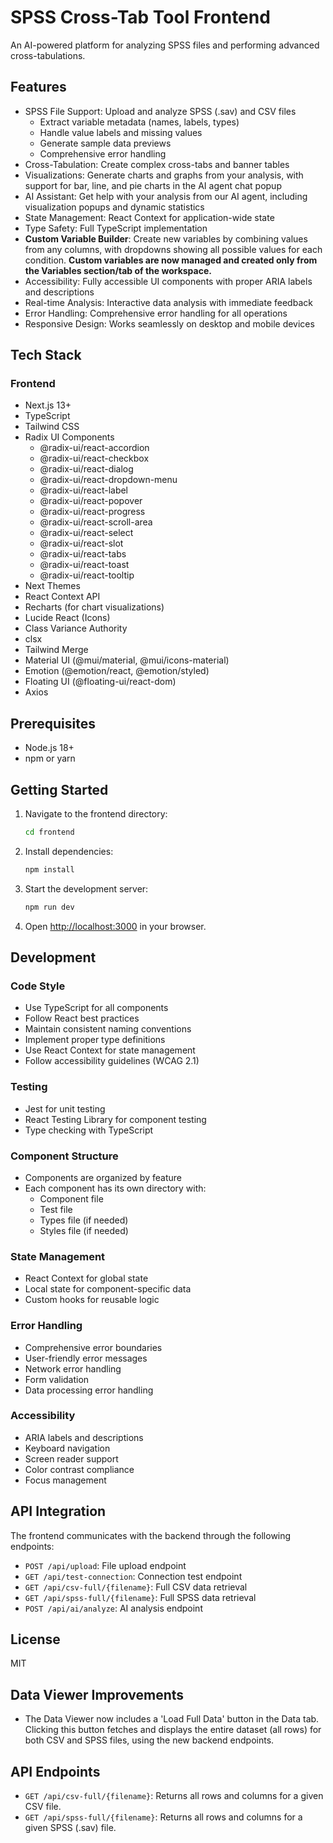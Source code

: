 # SPSS Cross-Tab Tool Frontend

An AI-powered platform for analyzing SPSS files and performing advanced cross-tabulations.

## Features

- SPSS File Support: Upload and analyze SPSS (.sav) and CSV files
  - Extract variable metadata (names, labels, types)
  - Handle value labels and missing values
  - Generate sample data previews
  - Comprehensive error handling
- Cross-Tabulation: Create complex cross-tabs and banner tables
- Visualizations: Generate charts and graphs from your analysis, with support for bar, line, and pie charts in the AI agent chat popup
- AI Assistant: Get help with your analysis from our AI agent, including visualization popups and dynamic statistics
- State Management: React Context for application-wide state
- Type Safety: Full TypeScript implementation
- **Custom Variable Builder**: Create new variables by combining values from any columns, with dropdowns showing all possible values for each condition. **Custom variables are now managed and created only from the Variables section/tab of the workspace.**
- Accessibility: Fully accessible UI components with proper ARIA labels and descriptions
- Real-time Analysis: Interactive data analysis with immediate feedback
- Error Handling: Comprehensive error handling for all operations
- Responsive Design: Works seamlessly on desktop and mobile devices

## Tech Stack

### Frontend
- Next.js 13+
- TypeScript
- Tailwind CSS
- Radix UI Components
  - @radix-ui/react-accordion
  - @radix-ui/react-checkbox
  - @radix-ui/react-dialog
  - @radix-ui/react-dropdown-menu
  - @radix-ui/react-label
  - @radix-ui/react-popover
  - @radix-ui/react-progress
  - @radix-ui/react-scroll-area
  - @radix-ui/react-select
  - @radix-ui/react-slot
  - @radix-ui/react-tabs
  - @radix-ui/react-toast
  - @radix-ui/react-tooltip
- Next Themes
- React Context API
- Recharts (for chart visualizations)
- Lucide React (Icons)
- Class Variance Authority
- clsx
- Tailwind Merge
- Material UI (@mui/material, @mui/icons-material)
- Emotion (@emotion/react, @emotion/styled)
- Floating UI (@floating-ui/react-dom)
- Axios

## Prerequisites

- Node.js 18+
- npm or yarn

## Getting Started

1. Navigate to the frontend directory:
   ```bash
   cd frontend
   ```

2. Install dependencies:
   ```bash
   npm install
   ```

3. Start the development server:
   ```bash
   npm run dev
   ```

4. Open [http://localhost:3000](http://localhost:3000) in your browser.

## Development

### Code Style
- Use TypeScript for all components
- Follow React best practices
- Maintain consistent naming conventions
- Implement proper type definitions
- Use React Context for state management
- Follow accessibility guidelines (WCAG 2.1)

### Testing
- Jest for unit testing
- React Testing Library for component testing
- Type checking with TypeScript

### Component Structure
- Components are organized by feature
- Each component has its own directory with:
  - Component file
  - Test file
  - Types file (if needed)
  - Styles file (if needed)

### State Management
- React Context for global state
- Local state for component-specific data
- Custom hooks for reusable logic

### Error Handling
- Comprehensive error boundaries
- User-friendly error messages
- Network error handling
- Form validation
- Data processing error handling

### Accessibility
- ARIA labels and descriptions
- Keyboard navigation
- Screen reader support
- Color contrast compliance
- Focus management

## API Integration

The frontend communicates with the backend through the following endpoints:

- `POST /api/upload`: File upload endpoint
- `GET /api/test-connection`: Connection test endpoint
- `GET /api/csv-full/{filename}`: Full CSV data retrieval
- `GET /api/spss-full/{filename}`: Full SPSS data retrieval
- `POST /api/ai/analyze`: AI analysis endpoint

## License

MIT

## Data Viewer Improvements
- The Data Viewer now includes a 'Load Full Data' button in the Data tab. Clicking this button fetches and displays the entire dataset (all rows) for both CSV and SPSS files, using the new backend endpoints.

## API Endpoints
- `GET /api/csv-full/{filename}`: Returns all rows and columns for a given CSV file.
- `GET /api/spss-full/{filename}`: Returns all rows and columns for a given SPSS (.sav) file.

